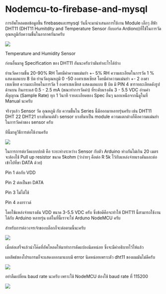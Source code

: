 # Nodemcu-to-firebase-and-mysql
การอัพโหลดขอข้อมูลขึ้น firebaseและmysql
วันนี้จะมานำเสนอการใช้งาน Module เล็กๆ สีฟ้า  DHT11 (DHT11 Humitdity and Temperature Sensor กับบอร์ด Ardiono)ที่ใช้ในการวัดอุณหภูมิกับความชื่นในอากาศกันกครับ

<a href="http://www.mx7.com/view2/A2v6md22PxdZfQLa" target="_blank"><img border="0" src="http://www.mx7.com/i/0a4/5pnkIF.png" /></a>

Temperature and Humidity Sensor

ก่อนอื่นมาดู Specification ของ DHT11 กันนะครับว่ามันทำอะไรได้บ้าง

ย่านวัดความชื่น 20-90% RH   โดยมีค่าความแม่นยำ +- 5% RH  ความละเอียดในการวัด 1 % แสดงผลแบบ 8 บิต
ย่านวัดอุณหภูมิ 0 -50 องศาเซลเซียส โดยมีค่าความแม่นยำ +- 2 องศาเซลเซียส  ความละเอียดในการวัด 1 องศาเซลเซียส แสดงผลแบบ 8 บิต
มิ PIN 4 ขารายละเอียดดังรูปด้านบน
กินกระแส 0.5 - 2.5 mA (ขณะทำการวัดค่า) ที่ระดับแรงดัน 3 - 5.5 VDC
อ่านค่าสัญญาณ (Sample Rate) ทุก 1 วินาที 
รายละเอียดของ Spec อื่นๆ นอกเหนือจากนี้ดูในที่ Manual นะครับ

จริงๆแล้ว Sensor วัด อุณหภูมิ กับ ความชื้นใน Series นี้มีออกมาหลายรุ่นครับ เช่น DHT11 DHT 22  DHT21  บางทีมาแต่ตัว sensor บางทีมาเป็น module ความแตกต่างก็คือความแม่นยำในการวัดค่าของ sensor ครับ   

ทีนี้มาดูวิธีการต่อใช้งานครับ

<a href="http://www.mx7.com/view2/A2v75Wi1ptvOEn2u" target="_blank"><img border="0" src="http://www.mx7.com/i/05d/GjLehl.gif" /></a>


  ในการการต่อวัดแบบปกติ คือ ระยะห่างระหว่าง Sensor กับตัว Arduino ห่างกันไม่เกิน 20 เมตร จะต้องใช้ Pull up resistor ขนาด 5kohm  (ว่าง่ายๆ คือต่อ R 5k ไว้กับแหล่งจ่ายแรงดันและต่อเข้าไปที่ขา DATA ด้วย)  

   Pin 1  ต่อกับ VDD

   Pin 2  ต่อเป็นขา DATA

   Pin 3  ไม่ได้ใช้

   Pin 4  ลงกราวด์

   โดยใช้แหล่งจ่ายแรงดัน VDD ขนาด 3-5.5 VDC ครับ  ซึ่งข้อดีคือจะทำให้ DHT11 นี้สามารถใช้งานได้กับ Arduino หลายรุ่น แต่ในที่นี้เราจะใช่ Arduno NodeMCU ครับ


สำหรับการต่อวงจรเจ้าของบล็อกก็จะต่อตามนี้นะครับ

<a href="http://www.mx7.com/view2/A2v9xFbUM76nDxx5" target="_blank"><img border="0" src="http://www.mx7.com/i/03c/qY8Dvk.jpg" /></a>

เมื่อต่อเสร็จแล้วนำโค๊ดที่อัพโหลดให้มาทำการดัดแปลงนิดหน่อย ซึ่งจะมีคำอธิบายไว้ไห้แล้ว

ผลลัพธ์ของโปรแกรมก็จะแสดงออกมาแบบมี error นิดหน่อยเพราะตัว dht11 ของผมมันไม่ดีครับ

<a href="http://www.mx7.com/view2/A2vdxskCZbuTzqLV" target="_blank"><img border="0" src="http://www.mx7.com/i/0b3/RFn9iF.PNG" /></a>

 อย่าลืมเปลี่ยน baud rate นะครับ เพราะใช้ NodeMCU ต้องใช้ baud rate ที่ 115200
 
 <a href="http://www.mx7.com/view2/A2vfXpl6VVcfgECJ" target="_blank"><img border="0" src="http://www.mx7.com/i/153/eIpgWz.jpg" /></a>
